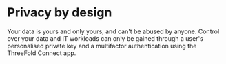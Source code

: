 # Privacy by design

Your data is yours and only yours, and can't be abused by anyone. Control over your data and IT workloads can only be gained through a user's personalised private key and a multifactor authentication using the ThreeFold Connect app. 